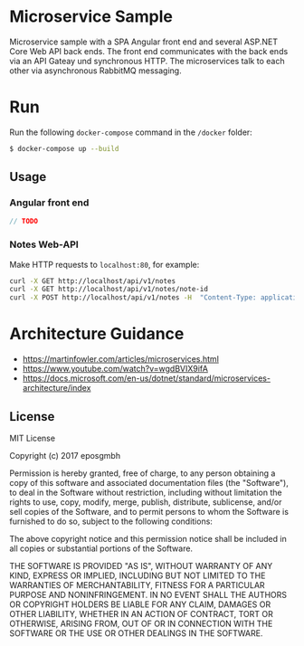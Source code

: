 # Microservice Sample

Microservice sample with a SPA Angular front end and several ASP.NET Core Web API back ends. The front end communicates with the back ends via an API Gateay und synchronous HTTP. The microservices talk to each other via asynchronous RabbitMQ messaging.

# Run

Run the following ```docker-compose``` command in the ```/docker``` folder:

```bash
$ docker-compose up --build
```

## Usage

### Angular front end

```ts
// TODO
```

### Notes Web-API

Make HTTP requests to ```localhost:80```, for example:

```bash
curl -X GET http://localhost/api/v1/notes
curl -X GET http://localhost/api/v1/notes/note-id
curl -X POST http://localhost/api/v1/notes -H  "Content-Type: application/json" -d '{  "id": "3232-dds-32",  "text": "This is a text.",  "author": "Jan Bohlen" }'

```

# Architecture Guidance

- https://martinfowler.com/articles/microservices.html
- https://www.youtube.com/watch?v=wgdBVIX9ifA
- https://docs.microsoft.com/en-us/dotnet/standard/microservices-architecture/index

## License

MIT License

Copyright (c) 2017 eposgmbh

Permission is hereby granted, free of charge, to any person obtaining a copy
of this software and associated documentation files (the "Software"), to deal
in the Software without restriction, including without limitation the rights
to use, copy, modify, merge, publish, distribute, sublicense, and/or sell
copies of the Software, and to permit persons to whom the Software is
furnished to do so, subject to the following conditions:

The above copyright notice and this permission notice shall be included in all
copies or substantial portions of the Software.

THE SOFTWARE IS PROVIDED "AS IS", WITHOUT WARRANTY OF ANY KIND, EXPRESS OR
IMPLIED, INCLUDING BUT NOT LIMITED TO THE WARRANTIES OF MERCHANTABILITY,
FITNESS FOR A PARTICULAR PURPOSE AND NONINFRINGEMENT. IN NO EVENT SHALL THE
AUTHORS OR COPYRIGHT HOLDERS BE LIABLE FOR ANY CLAIM, DAMAGES OR OTHER
LIABILITY, WHETHER IN AN ACTION OF CONTRACT, TORT OR OTHERWISE, ARISING FROM,
OUT OF OR IN CONNECTION WITH THE SOFTWARE OR THE USE OR OTHER DEALINGS IN THE
SOFTWARE.
